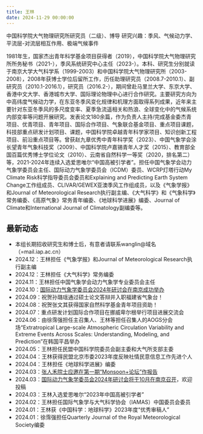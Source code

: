 ```yaml
---
title: 王林 
date: 2024-11-29 00:00:00
---
```

中国科学院大气物理研究所研究员（二级）、博导
研究兴趣：季风、气候动力学、平流层-对流层相互作用、极端气候事件

1981年生，国家杰出青年科学基金项目获得者（2019），中国科学院大气物理研究所所务秘书（2021-），季风系统研究中心主任（2023-）。本科、研究生分别就读于南京大学大气科学系（1999-2003）和中国科学院大气物理研究所（2003-2008），2008年获博士学位后留所工作，历任助理研究员（2008.7-2010.1）、副研究员（2010.1-2016.1），研究员（2016.2-），期间曾赴马里兰大学、东京大学、香港中文大学、香港城市大学、国际理论物理中心进行合作研究。主要研究方向为中高纬度气候动力学，在东亚冬季风变化规律和机理方面取得系列成果，近年来主要针对东亚冬季风的多尺度变率、夏季急流遥相关和热浪、全球变化中的气候系统内部变率等问题开展研究。发表论文180余篇，作为负责人主持/完成基金委杰青项目、优青项目、青年项目、国际合作项目、气象联合基金项目、重点项目课题，科技部重点研发计划项目、课题，中国科学院卓越青年科学家项目、知识创新工程项目、前沿重点项目等。曾获赵九章优秀中青年科学奖（2023）、中国气象学会涂长望青年气象科技奖（2009）、中国科学院卢嘉锡青年人才奖（2015）、教育部全国百篇优秀博士学位论文（2010）、云南省自然科学一等奖（2020，排名第二）等，2021-2024年连续入选爱思唯尔“中国高被引学者”。担任中国气象学会动力气象学委员会主任、国际动力气象学委员会（ICDM）委员、WCRP灯塔行动My Climate Risk科学指导委员会委员和Explaining and Predicting Earth System Change工作组成员、CLIVAR/GEWEX亚澳季风工作组成员，以及《气象学报》和Journal of Meteorological Research执行副主编、《大气科学》和《气象科学》常务编委、《高原气象》常务青年编委、《地球科学进展》编委、Journal of Climate和International Journal of Climatology副编委等。

## 最新动态

- 本组长期招收研究生和博士后，有意者请联系wanglin@域名（=mail.iap.ac.cn）
- 2024.12：王林担任《气象学报》和Journal of Meteorological Research执行副主编
- 2024.12：王林担任《大气科学》常务编委
- 2024.11：王林担任中国气象学会动力气象学专业委员会主任
- 2024.10：[国际动力气象学委员会2024年研讨会在南京成功举办](https://iap.cas.cn/gb/xwdt/zhxw/202411/t20241111_7436992.html)
- 2024.09：祝贺孙璐瑶通过硕士论文答辩并入职福建省气象台！
- 2024.08：祝贺张文其获得国家自然科学基金青年项目资助！
- 2024.07：重点研发计划国际合作项目在挪威卑尔根举行项目进展交流会
- 2024.06：由徐霈强担任主召集人、王林等担任召集人的AOGS分会场“Extratropical Large-scale Atmospheric Circulation Variability and Extreme Events Across Scales: Understanding, Modeling, and Prediction”在韩国平昌举办
- 2024.05：王林担任民盟中国科学院委员会副主委和大气所支部主委
- 2024.04：王林获得民盟北京市委2023年度反映社情民意信息工作先进个人
- 2024.04：王林担任《地球科学进展》编委
- 2024.03：[张人禾院士应邀在第一期“Monsoon+论坛”作报告](https://iap.cas.cn/gb/xwdt/zhxw/202403/t20240313_7024995.html)
- 2024.03：[国际动力气象学委员会2024年研讨会将于10月在南京召开](https://icdm2024.nju.edu.cn/)，欢迎投稿
- 2024.03：王林入选爱思唯尔“2023年中国高被引学者”
- 2024.02：王林担任国际气象学与大气科学协会（IAMAS）中国委员会委员
- 2024.01：王林获《中国科学：地球科学》2023年度“优秀审稿人”
- 2024.01：徐霈强担任Quarterly Journal of the Royal Meteorological Society编委
